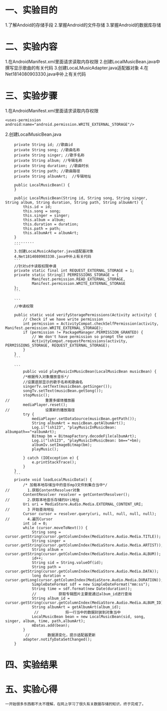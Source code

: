 # 一、实验目的

1.了解Andoid的存储手段
2.掌握Android的文件存储
3.掌握Android的数据库存储

# 二、实验内容

1.在AndroidManifest.xml里面请求读取内存权限
2.创建LocalMusicBean.java中撰写显示歌曲的有关代码
3.创建LocaLMusicAdapter.java适配器对象
4.在Net1814080903330.java中补上有关代码

# 三、实验步骤
1.在AndroidManifest.xml里面请求读取内存权限
```
<uses-permission android:name="android.permission.WRITE_EXTERNAL_STORAGE"/>
```
2.创建LocalMusicBean.java
```
    private String id; //歌曲id
    private String song; //歌曲名称
    private String singer; //歌手名称
    private String album; //专辑名称
    private String duration; //歌曲时长
    private String path; //歌曲路径
    private String albumArt;  //专辑地址

    public LocalMusicBean() {
    }

    public LocalMusicBean(String id, String song, String singer, String album, String duration, String path, String albumArt) {
        this.id = id;
        this.song = song;
        this.singer = singer;
        this.album = album;
        this.duration = duration;
        this.path = path;
        this.albumArt = albumArt;
    }
    .........
    ```
    3.创建LocaLMusicAdapter.java适配器对象
    4.Net1814080903330.java中补上有关代码
    ```
    //针对sd卡读取权限申请
    private static final int REQUEST_EXTERNAL_STORAGE = 1;
    private static String[] PERMISSIONS_STORAGE = {
            Manifest.permission.READ_EXTERNAL_STORAGE,
            Manifest.permission.WRITE_EXTERNAL_STORAGE
    };
    ```
    
    ```
    //申请权限

    public static void verifyStoragePermissions(Activity activity) {
        // Check if we have write permission
        int permission = ActivityCompat.checkSelfPermission(activity, Manifest.permission.WRITE_EXTERNAL_STORAGE);
        if (permission != PackageManager.PERMISSION_GRANTED) {
            // We don't have permission so prompt the user
            ActivityCompat.requestPermissions(activity, PERMISSIONS_STORAGE, REQUEST_EXTERNAL_STORAGE);
        }
    }
    ```
    
    ```
        public void playMusicInMusicBean(LocalMusicBean musicBean) {
        /*根据传入对象播放音乐*/
        //设置底部显示的歌手名称和歌曲名
        singerTv.setText(musicBean.getSinger());
        songTv.setText(musicBean.getSong());
        stopMusic();
//                重置多媒体播放器
        mediaPlayer.reset();
//                设置新的播放路径
        try {
            mediaPlayer.setDataSource(musicBean.getPath());
            String albumArt = musicBean.getAlbumArt();
            Log.i("lsh123", "playMusicInMusicBean: albumpath=="+albumArt);
            Bitmap bm = BitmapFactory.decodeFile(albumArt);
            Log.i("lsh123", "playMusicInMusicBean: bm=="+bm);
            albumIv.setImageBitmap(bm);
            playMusic();

        } catch (IOException e) {
            e.printStackTrace();
        }
    }
    ```
    private void loadLocalMusicData() {
        /* 加载本地存储当中的音乐mp3文件到集合当中*/
//        1.获取ContentResolver对象
        ContentResolver resolver = getContentResolver();
//        2.获取本地音乐存储的Uri地址
        Uri uri = MediaStore.Audio.Media.EXTERNAL_CONTENT_URI;
//        3 开始查询地址
        Cursor cursor = resolver.query(uri, null, null, null, null);
//        4.遍历Cursor
        int id = 0;
        while (cursor.moveToNext()) {
            String song = cursor.getString(cursor.getColumnIndex(MediaStore.Audio.Media.TITLE));
            String singer = cursor.getString(cursor.getColumnIndex(MediaStore.Audio.Media.ARTIST));
            String album = cursor.getString(cursor.getColumnIndex(MediaStore.Audio.Media.ALBUM));
            id++;
            String sid = String.valueOf(id);
            String path = cursor.getString(cursor.getColumnIndex(MediaStore.Audio.Media.DATA));
            long duration = cursor.getLong(cursor.getColumnIndex(MediaStore.Audio.Media.DURATION));
            SimpleDateFormat sdf = new SimpleDateFormat("mm:ss");
            String time = sdf.format(new Date(duration));
            //          获取专辑图片主要是通过album_id进行查询
            String album_id = cursor.getString(cursor.getColumnIndex(MediaStore.Audio.Media.ALBUM_ID));
            String albumArt = getAlbumArt(album_id);
             //            将一行当中的数据封装到对象当中
            LocalMusicBean bean = new LocalMusicBean(sid, song, singer, album, time, path,albumArt);
            mDatas.add(bean);
        }
         //        数据源变化，提示适配器更新
        adapter.notifyDataSetChanged();
    }
   ```
# 四、实验结果

# 五、实验心得
    一开始很多东西都不太不理解，在网上学习了很久有关数据存储的知识，终于完成了。


    
